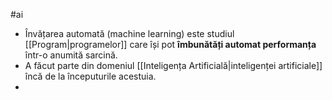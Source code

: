 #ai 
- Învățarea automată (machine learning) este studiul [[Program|programelor]] care își pot **îmbunătăți automat performanța** într-o anumită sarcină.
- A făcut parte din domeniul [[Inteligența Artificială|inteligenței artificiale]] încă de la începuturile acestuia.
- 
